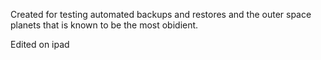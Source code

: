 Created for testing automated backups and restores and the outer space planets that is known to be the most obidient. 



Edited on ipad